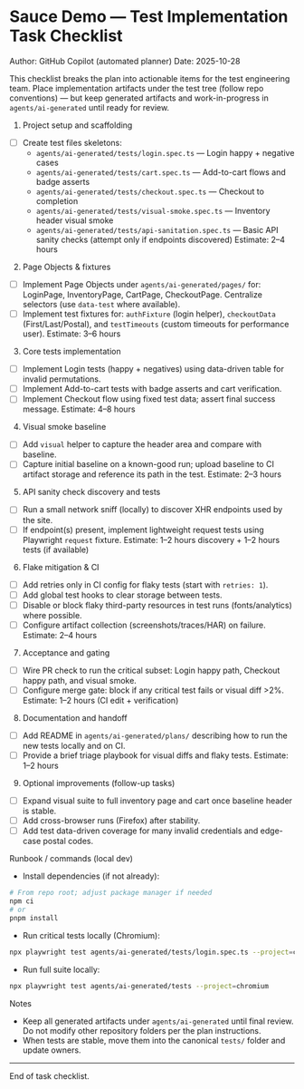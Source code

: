 # Sauce Demo — Test Implementation Task Checklist

Author: GitHub Copilot (automated planner)
Date: 2025-10-28

This checklist breaks the plan into actionable items for the test engineering team. Place implementation artifacts under the test tree (follow repo conventions) — but keep generated artifacts and work-in-progress in `agents/ai-generated` until ready for review.

1) Project setup and scaffolding
- [ ] Create test files skeletons:
  - `agents/ai-generated/tests/login.spec.ts` — Login happy + negative cases
  - `agents/ai-generated/tests/cart.spec.ts` — Add-to-cart flows and badge asserts
  - `agents/ai-generated/tests/checkout.spec.ts` — Checkout to completion
  - `agents/ai-generated/tests/visual-smoke.spec.ts` — Inventory header visual smoke
  - `agents/ai-generated/tests/api-sanitation.spec.ts` — Basic API sanity checks (attempt only if endpoints discovered)
  Estimate: 2–4 hours

2) Page Objects & fixtures
- [ ] Implement Page Objects under `agents/ai-generated/pages/` for: LoginPage, InventoryPage, CartPage, CheckoutPage. Centralize selectors (use `data-test` where available).
- [ ] Implement test fixtures for: `authFixture` (login helper), `checkoutData` (First/Last/Postal), and `testTimeouts` (custom timeouts for performance user).
  Estimate: 3–6 hours

3) Core tests implementation
- [ ] Implement Login tests (happy + negatives) using data-driven table for invalid permutations.
- [ ] Implement Add-to-cart tests with badge asserts and cart verification.
- [ ] Implement Checkout flow using fixed test data; assert final success message.
  Estimate: 4–8 hours

4) Visual smoke baseline
- [ ] Add `visual` helper to capture the header area and compare with baseline.
- [ ] Capture initial baseline on a known-good run; upload baseline to CI artifact storage and reference its path in the test.
  Estimate: 2–3 hours

5) API sanity check discovery and tests
- [ ] Run a small network sniff (locally) to discover XHR endpoints used by the site.
- [ ] If endpoint(s) present, implement lightweight request tests using Playwright `request` fixture.
  Estimate: 1–2 hours discovery + 1–2 hours tests (if available)

6) Flake mitigation & CI
- [ ] Add retries only in CI config for flaky tests (start with `retries: 1`).
- [ ] Add global test hooks to clear storage between tests.
- [ ] Disable or block flaky third-party resources in test runs (fonts/analytics) where possible.
- [ ] Configure artifact collection (screenshots/traces/HAR) on failure.
  Estimate: 2–4 hours

7) Acceptance and gating
- [ ] Wire PR check to run the critical subset: Login happy path, Checkout happy path, and visual smoke.
- [ ] Configure merge gate: block if any critical test fails or visual diff >2%.
  Estimate: 1–2 hours (CI edit + verification)

8) Documentation and handoff
- [ ] Add README in `agents/ai-generated/plans/` describing how to run the new tests locally and on CI.
- [ ] Provide a brief triage playbook for visual diffs and flaky tests.
  Estimate: 1–2 hours

9) Optional improvements (follow-up tasks)
- [ ] Expand visual suite to full inventory page and cart once baseline header is stable.
- [ ] Add cross-browser runs (Firefox) after stability.
- [ ] Add test data-driven coverage for many invalid credentials and edge-case postal codes.

Runbook / commands (local dev)
- Install dependencies (if not already):

```bash
# From repo root; adjust package manager if needed
npm ci
# or
pnpm install
```

- Run critical tests locally (Chromium):

```bash
npx playwright test agents/ai-generated/tests/login.spec.ts --project=chromium
```

- Run full suite locally:

```bash
npx playwright test agents/ai-generated/tests --project=chromium
```

Notes
- Keep all generated artifacts under `agents/ai-generated` until final review. Do not modify other repository folders per the plan instructions.
- When tests are stable, move them into the canonical `tests/` folder and update owners.

---

End of task checklist.
